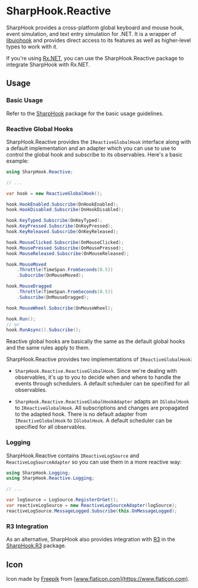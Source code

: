 # SharpHook.Reactive

SharpHook provides a cross-platform global keyboard and mouse hook, event simulation, and text entry simulation for
.NET. It is a wrapper of [libuiohook](https://github.com/TolikPylypchuk/libuiohook) and provides direct access to its
features as well as higher-level types to work with it.

If you're using [Rx.NET](https://github.com/dotnet/reactive), you can use the SharpHook.Reactive package to integrate
SharpHook with Rx.NET.

## Usage

### Basic Usage

Refer to the [SharpHook](https://www.nuget.org/packages/SharpHook) package for the basic usage guidelines.

### Reactive Global Hooks

SharpHook.Reactive provides the `IReactiveGlobalHook` interface along with a default implementation and an adapter
which you can use to use to control the global hook and subscribe to its observables. Here's a basic example:

```csharp
using SharpHook.Reactive;

// ...

var hook = new ReactiveGlobalHook();

hook.HookEnabled.Subscribe(OnHookEnabled);
hook.HookDisabled.Subscribe(OnHookDisabled);

hook.KeyTyped.Subscribe(OnKeyTyped);
hook.KeyPressed.Subscribe(OnKeyPressed);
hook.KeyReleased.Subscribe(OnKeyReleased);

hook.MouseClicked.Subscribe(OnMouseClicked);
hook.MousePressed.Subscribe(OnMousePressed);
hook.MouseReleased.Subscribe(OnMouseReleased);

hook.MouseMoved
    .Throttle(TimeSpan.FromSeconds(0.5))
    .Subscribe(OnMouseMoved);

hook.MouseDragged
    .Throttle(TimeSpan.FromSeconds(0.5))
    .Subscribe(OnMouseDragged);

hook.MouseWheel.Subscribe(OnMouseWheel);

hook.Run();
// or
hook.RunAsync().Subscribe();
```

Reactive global hooks are basically the same as the default global hooks and the same rules apply to them.

SharpHook.Reactive provides two implementations of `IReactiveGlobalHook`:

- `SharpHook.Reactive.ReactiveGlobalHook`. Since we're dealing with observables, it's up to you to decide when and where
to handle the events through schedulers. A default scheduler can be specified for all observables.

- `SharpHook.Reactive.ReactiveGlobalHookAdapter` adapts an `IGlobalHook` to `IReactiveGlobalHook`. All
subscriptions and changes are propagated to the adapted hook. There is no default adapter from `IReactiveGlobalHook`
to `IGlobalHook`. A default scheduler can be specified for all observables.

### Logging

SharpHook.Reactive contains `IReactiveLogSource` and `ReactiveLogSourceAdapter` so you can use them in a more reactive
way:

```csharp
using SharpHook.Logging;
using SharpHook.Reactive.Logging;

// ...

var logSource = LogSource.RegisterOrGet();
var reactiveLogSource = new ReactiveLogSourceAdapter(logSource);
reactiveLogSource.MessageLogged.Subscribe(this.OnMessageLogged);
```

### R3 Integration

As an alternative, SharpHook also provides integration with [R3](https://github.com/Cysharp/R3) in the
[SharpHook.R3](https://www.nuget.org/packages/SharpHook.R3) package.

## Icon

Icon made by [Freepik](https://www.freepik.com) from [www.flaticon.com](https://www.flaticon.com).
